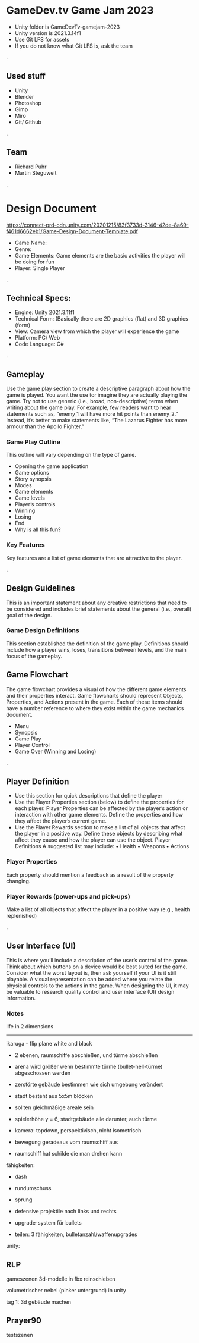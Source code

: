 # GameDev.tv Game Jam 2023

- Unity folder is GameDevTv-gamejam-2023
- Unity version is 2021.3.14f1 
- Use Git LFS for assets
- If you do not know what Git LFS is, ask the team

.
## Used stuff

- Unity 
- Blender
- Photoshop
- Gimp
- Miro
- Git/ Github

.
## Team

- Richard Puhr
- Martin Steguweit


.
# Design Document
https://connect-prd-cdn.unity.com/20201215/83f3733d-3146-42de-8a69-f461d6662eb1/Game-Design-Document-Template.pdf

- Game Name:
- Genre:
- Game Elements: Game elements are the basic activities the player will be doing for fun
- Player: Single Player


.
## Technical Specs:

- Engine: Unity 2021.3.11f1
- Technical Form: (Basically there are 2D graphics (flat) and 3D graphics (form)
- View: Camera view from which the player will experience the game
- Platform: PC/ Web
- Code Language: C#

.
## Gameplay

Use the game play section to create a descriptive paragraph about how the game is played. You want the use tor imagine
they are actually playing the game. Try not to use generic (i.e., broad, non-descriptive) terms when writing about the game
play. For example, few readers want to hear statements such as, “enemy_1 will have more hit points than
enemy_2.” Instead, it’s better to make statements like, “The Lazarus Fighter has more armour than the Apollo Fighter.”

### Game Play Outline

This outline will vary depending on the type of game.
- Opening the game application
- Game options
- Story synopsis
- Modes
- Game elements
- Game levels
- Player’s controls
- Winning
- Losing
- End
- Why is all this fun?

### Key Features
Key features are a list of game elements that are attractive to the player.

.
## Design Guidelines

This is an important statement about any creative restrictions that need to be considered and includes brief statements
about the general (i.e., overall) goal of the design.

### Game Design Definitions

This section established the definition of the game play. Definitions should include how a player wins, loses, transitions
between levels, and the main focus of the gameplay.

## Game Flowchart
The game flowchart provides a visual of how the different game elements and their properties interact. Game flowcharts
should represent Objects, Properties, and Actions present in the game. Each of these items should have a number reference
to where they exist within the game mechanics document.
- Menu
- Synopsis
- Game Play
- Player Control
- Game Over (Winning and Losing)

.
## Player Definition

- Use this section for quick descriptions that define the player
- Use the Player Properties section (below) to define the properties for each player. Player Properties can be
affected by the player’s action or interaction with other game elements. Define the properties and how they affect
the player’s current game.
- Use the Player Rewards section to make a list of all objects that affect the player in a positive way. Define these
objects by describing what affect they cause and how the player can use the object.
Player Definitions
A suggested list may include:
• Health
• Weapons
• Actions

### Player Properties

Each property should mention a feedback as a result of the property changing.

### Player Rewards (power-ups and pick-ups)

Make a list of all objects that affect the player in a positive way (e.g., health replenished)

.
## User Interface (UI)
This is where you’ll include a description of the user’s control of the game. Think about which buttons on a device would be
best suited for the game. Consider what the worst layout is, then ask yourself if your UI is it still playable. A visual
representation can be added where you relate the physical controls to the actions in the game. When designing the UI, it may
be valuable to research quality control and user interface (UI) design information.

### Notes

life in 2 dimensions
- - - - - - - - - - - - - - - - - -

ikaruga - flip plane white and black

- 2 ebenen, raumschiffe abschießen, und türme abschießen
- arena wird größer wenn bestimmte türme (bullet-hell-türme) abgeschossen werden
- zerstörte gebäude bestimmen wie sich umgebung verändert
- stadt besteht aus 5x5m blöcken
- sollten gleichmäßige areale sein
- spielerhöhe y = 6, stadtgebäude alle darunter, auch türme

- kamera: topdown, perspektivisch, nicht isometrisch
- bewegung geradeaus vom raumschiff aus
- raumschiff hat schilde die man drehen kann

fähigkeiten:

- dash
- rundumschuss
- sprung
- defensive projektile nach links und rechts
- upgrade-system für bullets

- teilen: 3 fähigkeiten, bulletanzahl/waffenupgrades

unity:

RLP
-
gameszenen
3d-modelle in fbx reinschieben

volumetrischer nebel (pinker untergrund) in unity

tag 1: 3d gebäude machen

Prayer90
-
testszenen


